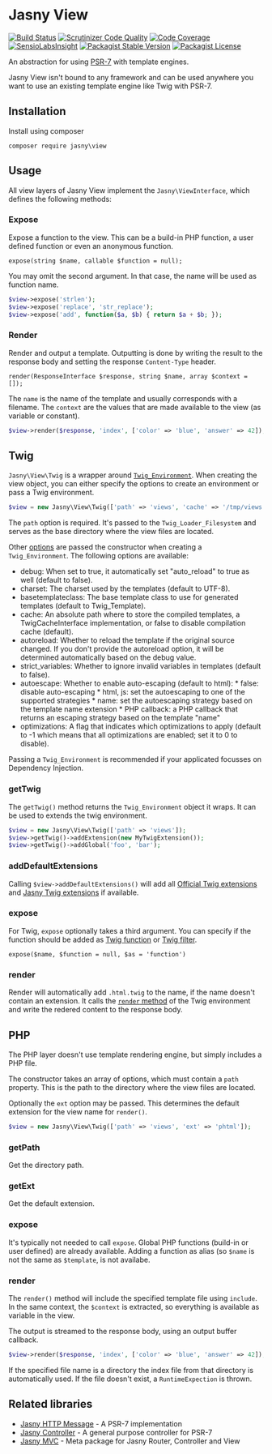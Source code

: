 Jasny View
===

[![Build Status](https://travis-ci.org/jasny/view.svg?branch=master)](https://travis-ci.org/jasny/view)
[![Scrutinizer Code Quality](https://scrutinizer-ci.com/g/jasny/view/badges/quality-score.png?b=master)](https://scrutinizer-ci.com/g/jasny/view/?branch=master)
[![Code Coverage](https://scrutinizer-ci.com/g/jasny/view/badges/coverage.png?b=master)](https://scrutinizer-ci.com/g/jasny/view/?branch=master)
[![SensioLabsInsight](https://insight.sensiolabs.com/projects/755b902c-99d8-4535-8f1e-56394460a5a9/mini.png)](https://insight.sensiolabs.com/projects/755b902c-99d8-4535-8f1e-56394460a5a9)
[![Packagist Stable Version](https://img.shields.io/packagist/v/jasny/view.svg)](https://packagist.org/packages/jasny/view)
[![Packagist License](https://img.shields.io/packagist/l/jasny/view.svg)](https://packagist.org/packages/jasny/view)

An abstraction for using [PSR-7](http://www.php-fig.org/psr/psr-7/) with template engines.

Jasny View isn't bound to any framework and can be used anywhere you want to use an existing template engine like Twig
with PSR-7.

Installation
---

Install using composer

    composer require jasny\view


Usage
---

All view layers of Jasny View implement the `Jasny\ViewInterface`, which defines the following methods:

### Expose

Expose a function to the view. This can be a build-in PHP function, a user defined function or even an anonymous
function.

    expose(string $name, callable $function = null);

You may omit the second argument. In that case, the name will be used as function name.

```php
$view->expose('strlen');
$view->expose('replace', 'str_replace');
$view->expose('add', function($a, $b) { return $a + $b; });
```    

### Render

Render and output a template. Outputting is done by writing the result to the response body and setting the response
`Content-Type` header.

    render(ResponseInterface $response, string $name, array $context = []);

The `name` is the name of the template and usually corresponds with a filename. The `context` are the values that are
made available to the view (as variable or constant).


```php
$view->render($response, 'index', ['color' => 'blue', 'answer' => 42]);
```

## Twig

`Jasny\View\Twig` is a wrapper around [`Twig_Environment`](http://twig.sensiolabs.org/doc/2.x/api.html). When creating
the view object, you can either specify the options to create an environment or pass a Twig environment.

```php
$view = new Jasny\View\Twig(['path' => 'views', 'cache' => '/tmp/views']);
```

The `path` option is required. It's passed to the `Twig_Loader_Filesystem` and serves as the base directory where the
view files are located.

Other [options](http://twig.sensiolabs.org/doc/2.x/api.html#environment-options) are passed the constructor when
creating a `Twig_Environment`. The following options are available:

 * debug: When set to true, it automatically set "auto_reload" to true as well (default to false).
 * charset: The charset used by the templates (default to UTF-8).
 * basetemplateclass: The base template class to use for generated templates (default to Twig_Template).
 * cache: An absolute path where to store the compiled templates, a TwigCacheInterface implementation, or false to
   disable compilation cache (default).
 * autoreload: Whether to reload the template if the original source changed. If you don't provide the autoreload
   option, it will be determined automatically based on the debug value.
 * strict_variables: Whether to ignore invalid variables in templates (default to false).
 * autoescape: Whether to enable auto-escaping (default to html): * false: disable auto-escaping * html, js: set the
   autoescaping to one of the supported strategies * name: set the autoescaping strategy based on the template name
   extension * PHP callback: a PHP callback that returns an escaping strategy based on the template "name"
 * optimizations: A flag that indicates which optimizations to apply (default to -1 which means that all optimizations
   are enabled; set it to 0 to disable).

Passing a `Twig_Environment` is recommended if your applicated focusses on Dependency Injection.

### getTwig

The `getTwig()` method returns the `Twig_Environment` object it wraps. It can be used to extends the twig environment.

```php
$view = new Jasny\View\Twig(['path' => 'views']);
$view->getTwig()->addExtension(new MyTwigExtension());
$view->getTwig()->addGlobal('foo', 'bar');
```

### addDefaultExtensions

Calling `$view->addDefaultExtensions()` will add all [Official Twig extensions](https://github.com/twigphp/Twig-extensions)
and [Jasny Twig extensions](https://github.com/jasny/twig-extensions) if available.

### expose

For Twig, `expose` optionally takes a third argument. You can specify if the function should be added as
[Twig function](http://twig.sensiolabs.org/doc/2.x/advanced.html#functions) or [Twig filter](http://twig.sensiolabs.org/doc/2.x/advanced.html#filters).

    expose($name, $function = null, $as = 'function')

### render

Render will automatically add `.html.twig` to the name, if the name doesn't contain an extension. It calls the 
[`render` method](http://twig.sensiolabs.org/doc/2.x/api.html#rendering-templates) of the Twig environment and write the
redered content to the response body.


## PHP

The PHP layer doesn't use template rendering engine, but simply includes a PHP file.

The constructor takes an array of options, which must contain a `path` property. This is the path to the directory where
the view files are located.

Optionally the `ext` option may be passed. This determines the default extension for the view name for `render()`.

```php
$view = new Jasny\View\Twig(['path' => 'views', 'ext' => 'phtml']);
```

### getPath

Get the directory path.

### getExt

Get the default extension.

### expose

It's typically not needed to call `expose`. Global PHP functions (build-in or user defined) are already available.
Adding a function as alias (so `$name` is not the same as `$template`, is not availabe.

### render

The `render()` method will include the specified template file using `include`. In the same context, the `$context` is
extracted, so everything is available as variable in the view.

The output is streamed to the response body, using an output buffer callback.

```php
$view->render($response, 'index', ['color' => 'blue', 'answer' => 42]);
```

If the specified file name is a directory the index file from that directory is automatically used. If the file doesn't
exist, a `RuntimeExpection` is thrown.

## Related libraries

* [Jasny HTTP Message](https://github.com/jasny/http-message) - A PSR-7 implementation
* [Jasny Controller](https://github.com/jasny/controller) - A general purpose controller for PSR-7
* [Jasny MVC](https://github.com/jasny/mvc) - Meta package for Jasny Router, Controller and View

